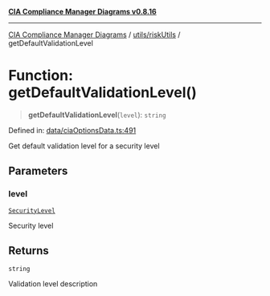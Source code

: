 [**CIA Compliance Manager Diagrams v0.8.16**](../../../README.md)

***

[CIA Compliance Manager Diagrams](../../../modules.md) / [utils/riskUtils](../README.md) / getDefaultValidationLevel

# Function: getDefaultValidationLevel()

> **getDefaultValidationLevel**(`level`): `string`

Defined in: [data/ciaOptionsData.ts:491](https://github.com/Hack23/cia-compliance-manager/blob/96f4020424aba8c55d4fe94eddf596babc070968/src/data/ciaOptionsData.ts#L491)

Get default validation level for a security level

## Parameters

### level

[`SecurityLevel`](../../../types/cia/type-aliases/SecurityLevel.md)

Security level

## Returns

`string`

Validation level description
